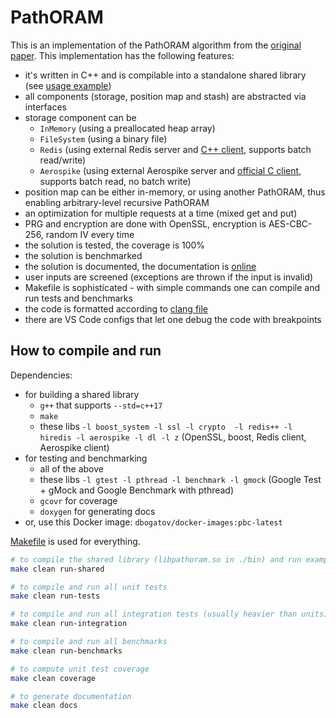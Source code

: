 # PathORAM

This is an implementation of the PathORAM algorithm from the [original paper](https://eprint.iacr.org/2013/280.pdf).
This implementation has the following features:
- it's written in C++ and is compilable into a standalone shared library (see [usage example](./path-oram/test/test-shared-lib.cpp))
- all components (storage, position map and stash) are abstracted via interfaces
- storage component can be
	- `InMemory` (using a preallocated heap array)
	- `FileSystem` (using a binary file)
	- `Redis` (using external Redis server and [C++ client](https://github.com/sewenew/redis-plus-plus), supports batch read/write)
	- `Aerospike` (using external Aerospike server and [official C client](https://www.aerospike.com/docs/client/c/), supports batch read, no batch write)
- position map can be either in-memory, or using another PathORAM, thus enabling arbitrary-level recursive PathORAM
- an optimization for multiple requests at a time (mixed get and put)
- PRG and encryption are done with OpenSSL, encryption is AES-CBC-256, random IV every time
- the solution is tested, the coverage is 100%
- the solution is benchmarked
- the solution is documented, the documentation is [online](https://pathoram.dbogatov.org/)
- user inputs are screened (exceptions are thrown if the input is invalid)
- Makefile is sophisticated - with simple commands one can compile and run tests and benchmarks
- the code is formatted according to [clang file](./.clang-format)
- there are VS Code configs that let one debug the code with breakpoints

## How to compile and run

Dependencies:
- for building a shared library
	- `g++` that supports `--std=c++17`
	- `make`
	- these libs `-l boost_system -l ssl -l crypto  -l redis++ -l hiredis -l aerospike -l dl -l z` (OpenSSL, boost, Redis client, Aerospike client)
- for testing and benchmarking
	- all of the above
	- these libs `-l gtest -l pthread -l benchmark -l gmock` (Google Test + gMock and Google Benchmark with pthread)
	- `gcovr` for coverage
	- `doxygen` for generating docs
- or, use this Docker image: `dbogatov/docker-images:pbc-latest`

[Makefile](./path-oram/Makefile) is used for everything.

```bash
# to compile the shared library (libpathoram.so in ./bin) and run example code against it
make clean run-shared

# to compile and run all unit tests
make clean run-tests

# to compile and run all integration tests (usually heavier than units)
make clean run-integration

# to compile and run all benchmarks
make clean run-benchmarks

# to compute unit test coverage
make clean coverage

# to generate documentation
make clean docs
```
